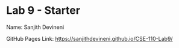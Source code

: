 # Lab 9 - Starter

Name: Sanjith Devineni

GitHub Pages Link: https://sanjithdevineni.github.io/CSE-110-Lab9/